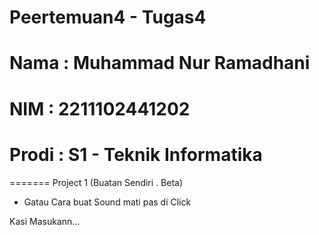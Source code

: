 # Peertemuan4 - Tugas4

# Nama  : Muhammad Nur Ramadhani
# NIM   : 2211102441202
# Prodi : S1 - Teknik Informatika



=======
Project 1 (Buatan Sendiri . Beta)
- Gatau Cara buat Sound mati pas di Click

Kasi Masukann...
